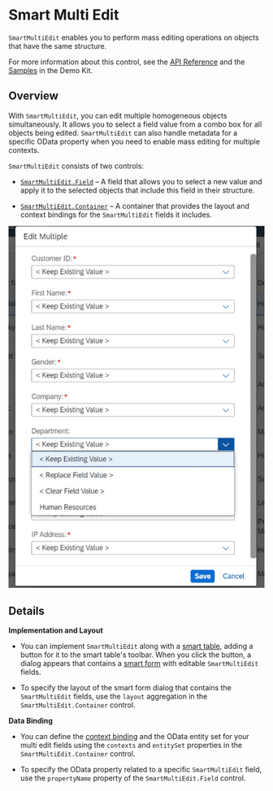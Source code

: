 <!-- loio0907251507064f40b8f8a126aebd8740 -->

# Smart Multi Edit

`SmartMultiEdit` enables you to perform mass editing operations on objects that have the same structure.

For more information about this control, see the [API Reference](https://ui5.sap.com/#/api/sap.ui.comp.smartmultiedit) and the [Samples](https://ui5.sap.com/#/entity/sap.ui.comp.smartmultiedit.Container) in the Demo Kit.



<a name="loio0907251507064f40b8f8a126aebd8740__section_cqd_cfr_rcb"/>

## Overview

With `SmartMultiEdit`, you can edit multiple homogeneous objects simultaneously. It allows you to select a field value from a combo box for all objects being edited. `SmartMultiEdit` can also handle metadata for a specific OData property when you need to enable mass editing for multiple contexts.

`SmartMultiEdit` consists of two controls:

-   [`SmartMultiEdit.Field`](https://ui5.sap.com/#/api/sap.ui.comp.smartmultiedit.Field) – A field that allows you to select a new value and apply it to the selected objects that include this field in their structure.

-   [`SmartMultiEdit.Container`](https://ui5.sap.com/#/api/sap.ui.comp.smartmultiedit.Container) – A container that provides the layout and context bindings for the `SmartMultiEdit` fields it includes.


![Smart Multi Edit Fields in a Smart Form Dialog](../01_Whats-New/images/WhatsNew_154_SmartMultiEdit_d474f0c.jpg)



<a name="loio0907251507064f40b8f8a126aebd8740__section_m3v_cfr_rcb"/>

## Details

**Implementation and Layout**

-   You can implement `SmartMultiEdit` along with a [smart table](smart-table-bed8274.md), adding a button for it to the smart table's toolbar. When you click the button, a dialog appears that contains a [smart form](smart-form-99e33bd.md) with editable `SmartMultiEdit` fields.

-   To specify the layout of the smart form dialog that contains the `SmartMultiEdit` fields, use the `layout` aggregation in the `SmartMultiEdit.Container` control.


**Data Binding**

-   You can define the [context binding](../04_Essentials/bindings-54e0ddf.md) and the OData entity set for your multi edit fields using the `contexts` and `entitySet` properties in the `SmartMultiEdit.Container` control.

-   To specify the OData property related to a specific `SmartMultiEdit` field, use the `propertyName` property of the `SmartMultiEdit.Field` control.


